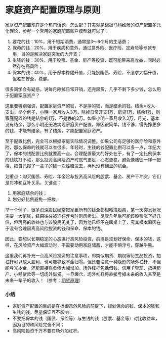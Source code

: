 # 家庭资产配置原理与原则

家庭资产配置现在是个热门话题，怎么配？其实就是根据马科维茨的资产配置多元化理论，参考一个常用的家庭配置账户模型就可以了：

1. 要花的钱：10%，用于短期消费，通常是3～6个月的生活费；
2. 保命的钱：20%，用于疾病和意外，通过意外险、医疗险、定寿险等专款专用，目的是解决家庭突发的大开支；
3. 生钱的钱：30%，用于股票、基金、房产等投资，既可能带来高收益，同时必然存在高风险；
4. 保本的钱：40%，用于保本稳健升值，只能投国债、寿险，不追求大幅升值，但胜在安全，稳健。

很多同学会有疑惑，说每月除掉日常开销，还完房贷，几乎不剩下多少钱，怎么用于配置家庭资产？

这里要特别强调，配置家庭资产的钱，不是挣的钱，而是结余的钱。结余=收入-支出。举个例子，小明一家月收入3万，除掉日常开支1万，房贷1万，结余1万，则家庭配置的钱是结余的1万，不是挣的3万。如果小明一家月收入3万，月光，基本没有结余，那么小明还无法实现家庭资产配置，原因很简单，钱不够，得先挣更多的钱，才能有结余，有了结余，才能配置家庭资产。

至于配置比例，完全可以根据家庭实际情况调整。如果公司有足够的医疗险和意外险，那么保命的钱就可以省很多。年轻时，生钱的钱配置比例可以多一点，年纪大了，保本的钱配置比例就要高一点。合理配置最大的好处在于，有了一定比例保本的钱铁打不动，那么投资高风险资产时底气更足，心态更稳，避免像赌徒一样一把梭，把自己攒了一辈子的钱一次性赔进去，再也没有翻盘的机会。

划重点：购买国债、寿险、年金险与投资高风险的股票、基金、房产不冲突，它们是对冲和互补关系，关键点：

1. 用家庭结余的钱；
2. 划分好比例避免一把梭。

举一个例子，很多资深股民经常把家里所有的钱全部梭哈进股票，某一天突发状况需要一大笔钱，结果往往被迫在浮亏时割肉卖出。尽管几年后可能该股票涨了好几倍，但再高的收益也与该股民无关了，因为他已经不在牌桌上了，究其根本原因在于没有合理隔离高风险投资的钱和保命、保本的钱。

因此，要想以长期稳定的心态进行高风险投资，前提是规划好保命、保本的钱，这样，在风险资产大幅波动时，不需要动用家庭储蓄，才能不惧浮亏，穿越牛熊。

这里我们再补充一点高风险投资的注意事项，即类似期货、期权等衍生品投资，加杠杆可以放大盈利，也可能导致本金归零。但还要注意一种隐形的场外杠杆，不但能亏光本金，还能直接将负债大幅增加。场外杠杆包括借钱、信用卡套现、抵押房产、小额贷款等一切场外借贷。一旦爆仓，场外杠杆将直接亏掉未来的收入甚至是未来一辈子的收入！（参考：[期货原理](../2023-03-09-finance-futures/index.html)）

### 小结

- 家庭资产配置的目的是在抵御意外风险的前提下，规划保命的钱、保本的钱和生钱的钱，尽量保证互不影响；
- 不要把保本的钱（国债、保险等）与生钱的钱（股票、基金等）对比收益率，因为目的和风险完全不同；
- 高风险投资千万不要在场外加杠杆。
